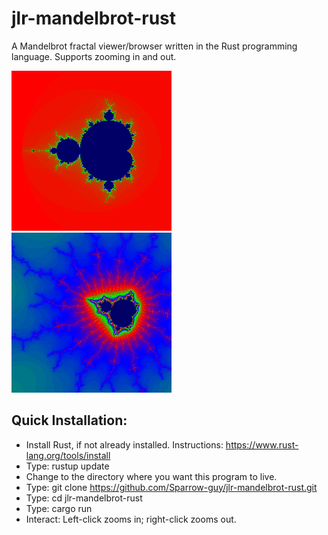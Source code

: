# jlr-mandelbrot-rust
A Mandelbrot fractal viewer/browser written in the Rust programming language.
Supports zooming in and out.


<img src="./jlr-mandelbrot.screenshot.01.png">
<img src="./jlr-mandelbrot.screenshot.02.png">


## Quick Installation:
 * Install Rust, if not already installed.
   Instructions:  https://www.rust-lang.org/tools/install
 * Type:  rustup update
 * Change to the directory where you want this program to live.
 * Type:  git clone https://github.com/Sparrow-guy/jlr-mandelbrot-rust.git
 * Type:  cd jlr-mandelbrot-rust
 * Type:  cargo run
 * Interact:  Left-click zooms in; right-click zooms out.


